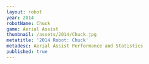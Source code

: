 ```yaml
---
layout: robot
year: 2014
robotName: Chuck
game: Aerial Assist
thumbnail: /assets/2014/Chuck.jpg
metatitle: '2014 Robot: Chuck'
metadesc: Aerial Assist Performance and Statistics
published: true
---
```


